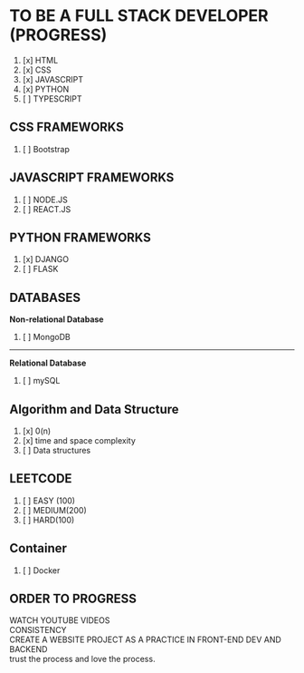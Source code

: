 # TO BE A FULL STACK DEVELOPER (PROGRESS)
1. [x] HTML
2. [x] CSS
4. [x] JAVASCRIPT    
5. [x] PYTHON
6. [ ] TYPESCRIPT
## CSS FRAMEWORKS
1. [ ] Bootstrap 
## JAVASCRIPT FRAMEWORKS
1. [ ] NODE.JS
2. [ ] REACT.JS
## PYTHON FRAMEWORKS
1. [x] DJANGO
2. [ ] FLASK
## DATABASES
**Non-relational Database**
1. [ ] MongoDB
---
**Relational Database** 
1. [ ] mySQL

## Algorithm and Data Structure
1. [x] 0(n)
2. [x] time and space complexity
3. [ ] Data structures

## LEETCODE 
1. [ ] EASY (100)
2. [ ] MEDIUM(200)
3. [ ] HARD(100)
   
## Container
1. [ ] Docker

## ORDER TO PROGRESS
WATCH YOUTUBE VIDEOS
<br>
CONSISTENCY
<br>
CREATE A WEBSITE PROJECT AS A PRACTICE IN FRONT-END DEV AND BACKEND
<br>
trust the process and love the process.
